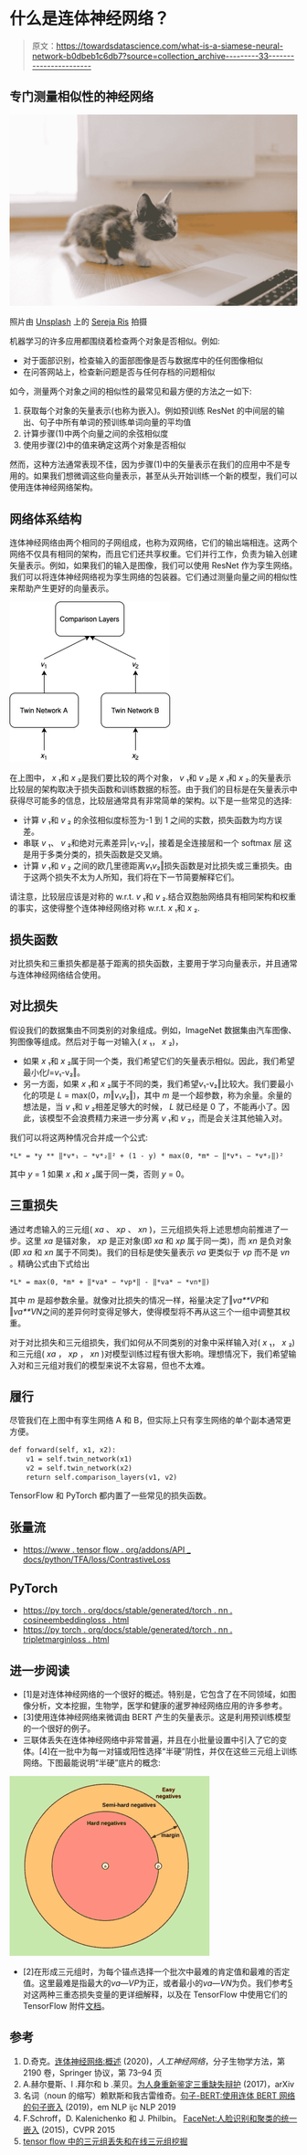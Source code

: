 # 什么是连体神经网络？

> 原文：<https://towardsdatascience.com/what-is-a-siamese-neural-network-b0dbeb1c6db7?source=collection_archive---------33----------------------->

## 专门测量相似性的神经网络

![](img/b7c86d0211496d028c74d9038e590a9f.png)

照片由 [Unsplash](https://unsplash.com?utm_source=medium&utm_medium=referral) 上的 [Sereja Ris](https://unsplash.com/@kimtheris?utm_source=medium&utm_medium=referral) 拍摄

机器学习的许多应用都围绕着检查两个对象是否相似。例如:

*   对于面部识别，检查输入的面部图像是否与数据库中的任何图像相似
*   在问答网站上，检查新问题是否与任何存档的问题相似

如今，测量两个对象之间的相似性的最常见和最方便的方法之一如下:

1.  获取每个对象的矢量表示(也称为嵌入)。例如预训练 ResNet 的中间层的输出、句子中所有单词的预训练单词向量的平均值
2.  计算步骤(1)中两个向量之间的余弦相似度
3.  使用步骤(2)中的值来确定这两个对象是否相似

然而，这种方法通常表现不佳，因为步骤(1)中的矢量表示在我们的应用中不是专用的。如果我们想微调这些向量表示，甚至从头开始训练一个新的模型，我们可以使用连体神经网络架构。

## 网络体系结构

连体神经网络由两个相同的子网组成，也称为双网络，它们的输出端相连。这两个网络不仅具有相同的架构，而且它们还共享权重。它们并行工作，负责为输入创建矢量表示。例如，如果我们的输入是图像，我们可以使用 ResNet 作为孪生网络。我们可以将连体神经网络视为孪生网络的包装器。它们通过测量向量之间的相似性来帮助产生更好的向量表示。

![](img/96ba15aa4c5315adfccde2db9a81baf9.png)

在上图中， *x* ₁和 *x* ₂是我们要比较的两个对象， *v* ₁和 *v* ₂是 *x* ₁和 *x* ₂.的矢量表示比较层的架构取决于损失函数和训练数据的标签。由于我们的目标是在矢量表示中获得尽可能多的信息，比较层通常具有非常简单的架构。以下是一些常见的选择:

*   计算 *v* ₁和 *v* ₂
    的余弦相似度标签为-1 到 1 之间的实数，损失函数为均方误差。
*   串联 *v* ₁、 *v* ₂和绝对元素差异|*v*₁-*v*₂|，接着是全连接层和一个 softmax 层
    这是用于多类分类的，损失函数是交叉熵。
*   计算 *v* ₁和 *v* ₂
    之间的欧几里德距离*v*₁*v*₂‖损失函数是对比损失或三重损失。由于这两个损失不太为人所知，我们将在下一节简要解释它们。

请注意，比较层应该是对称的 w.r.t. *v* ₁和 *v* ₂.结合双胞胎网络具有相同架构和权重的事实，这使得整个连体神经网络对称 w.r.t. *x* ₁和 *x* ₂.

## 损失函数

对比损失和三重损失都是基于距离的损失函数，主要用于学习向量表示，并且通常与连体神经网络结合使用。

## 对比损失

假设我们的数据集由不同类别的对象组成。例如，ImageNet 数据集由汽车图像、狗图像等组成。然后对于每一对输入( *x* ₁， *x* ₂)，

*   如果 *x* ₁和 *x* ₂属于同一个类，我们希望它们的矢量表示相似。因此，我们希望最小化*l*=*v*₁-v₂‖。
*   另一方面，如果 *x* ₁和 *x* ₂属于不同的类，我们希望*v*₁-v₂‖比较大。我们要最小化的项是
    *L* = max(0，*m*‖*v*₁*v*₂‖)，其中 *m* 是一个超参数，称为余量。余量的想法是，当 *v* ₁和 *v* ₂相差足够大的时候， *L* 就已经是 0 了，不能再小了。因此，该模型不会浪费精力来进一步分离 *v* ₁和 *v* ₂，而是会关注其他输入对。

我们可以将这两种情况合并成一个公式:

```
*L* = *y ** ‖*v*₁ − *v*₂‖² + (1 - y) * max(0, *m* − ‖*v*₁ − *v*₂‖)²
```

其中 *y* = 1 如果 *x* ₁和 *x* ₂属于同一类，否则 *y* = 0。

## 三重损失

通过考虑输入的三元组( *xa* 、 *xp* 、 *xn* )，三元组损失将上述思想向前推进了一步。这里 *xa* 是锚对象， *xp* 是正对象(即 *xa* 和 *xp* 属于同一类)，而 *xn* 是负对象(即 *xa* 和 *xn* 属于不同类)。我们的目标是使矢量表示 *va* 更类似于 *vp* 而不是 *vn* 。精确公式由下式给出

```
*L* = max(0, *m* + ‖*va* − *vp*‖ - ‖*va* − *vn*‖)
```

其中 *m* 是超参数余量。就像对比损失的情况一样，裕量决定了‖*va**VP*和‖*va**VN*之间的差异何时变得足够大，使得模型将不再从这三个一组中调整其权重。

对于对比损失和三元组损失，我们如何从不同类别的对象中采样输入对( *x* ₁， *x* ₂)和三元组( *xa* ， *xp* ， *xn* )对模型训练过程有很大影响。理想情况下，我们希望输入对和三元组对我们的模型来说不太容易，但也不太难。

## 履行

尽管我们在上图中有孪生网络 A 和 B，但实际上只有孪生网络的单个副本通常更方便。

```
def forward(self, x1, x2):
    v1 = self.twin_network(x1)
    v2 = self.twin_network(x2)
    return self.comparison_layers(v1, v2)
```

TensorFlow 和 PyTorch 都内置了一些常见的损失函数。

## 张量流

*   [https://www . tensor flow . org/addons/API _ docs/python/TFA/loss/ContrastiveLoss](https://www.tensorflow.org/addons/api_docs/python/tfa/losses/ContrastiveLoss)

## PyTorch

*   [https://py torch . org/docs/stable/generated/torch . nn . cosineembeddingloss . html](https://pytorch.org/docs/stable/generated/torch.nn.CosineEmbeddingLoss.html#torch.nn.CosineEmbeddingLoss)
*   [https://py torch . org/docs/stable/generated/torch . nn . tripletmarginloss . html](https://pytorch.org/docs/stable/generated/torch.nn.TripletMarginLoss.html#torch.nn.TripletMarginLoss)

## 进一步阅读

*   [1]是对连体神经网络的一个很好的概述。特别是，它包含了在不同领域，如图像分析，文本挖掘，生物学，医学和健康的暹罗神经网络应用的许多参考。
*   [3]使用连体神经网络来微调由 BERT 产生的矢量表示。这是利用预训练模型的一个很好的例子。
*   三联体丢失在连体神经网络中非常普遍，并且在小批量设置中引入了它的变体。[4]在一批中为每一对锚或阳性选择“半硬”阴性，并仅在这些三元组上训练网络。下图最能说明“半硬”底片的概念:

![](img/666f9d44da92a15af0725d8e34d2ce13.png)

[5]: *三种类型的否定，给定一个锚和一个肯定*

*   [2]在形成三元组时，为每个锚点选择一个批次中最难的肯定值和最难的否定值。这里最难是指最大的*va*—*VP*为正，或者最小的*va*—*VN*为负。我们参考[5]对这两种三重态损失变量的更详细解释，以及在 TensorFlow 中使用它们的 TensorFlow 附件[文档](https://www.tensorflow.org/addons/api_docs/python/tfa/losses/TripletSemiHardLoss)。

## 参考

1.  D.奇克。[连体神经网络:概述](https://link.springer.com/protocol/10.1007%2F978-1-0716-0826-5_3) (2020)，*人工神经网络*，分子生物学方法，第 2190 卷，Springer 协议，第 73–94 页
2.  A.赫尔曼斯、l .拜尔和 b .莱贝。[为人身重新鉴定三重缺失辩护](https://arxiv.org/pdf/1703.07737.pdf) (2017)，arXiv
3.  名词（noun 的缩写）赖默斯和我古雷维奇。[句子-BERT:使用连体 BERT 网络的句子嵌入](https://www.aclweb.org/anthology/D19-1410.pdf) (2019)，em NLP ijc NLP 2019
4.  F.Schroff，D. Kalenichenko 和 J. Philbin。 [FaceNet:人脸识别和聚类的统一嵌入](https://www.cv-foundation.org/openaccess/content_cvpr_2015/app/1A_089.pdf) (2015)，CVPR 2015
5.  [tensor flow 中的三元组丢失和在线三元组挖掘](https://omoindrot.github.io/triplet-loss)